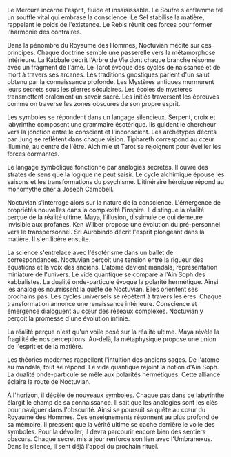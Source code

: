 Le Mercure incarne l'esprit, fluide et insaisissable.
Le Soufre s'enflamme tel un souffle vital qui embrase la conscience.
Le Sel stabilise la matière, rappelant le poids de l'existence.
Le Rebis réunit ces forces pour former l'harmonie des contraires.

Dans la pénombre du Royaume des Hommes, Noctuvian médite sur ces principes.
Chaque doctrine semble une passerelle vers la métamorphose intérieure.
La Kabbale décrit l'Arbre de Vie dont chaque branche résonne avec un fragment de l'âme.
Le Tarot évoque des cycles de naissance et de mort à travers ses arcanes.
Les traditions gnostiques parlent d'un salut obtenu par la connaissance profonde.
Les Mystères antiques murmurent leurs secrets sous les pierres séculaires.
Les écoles de mystères transmettent oralement un savoir sacré.
Les initiés traversent les épreuves comme on traverse les zones obscures de son propre esprit.

Les symboles se répondent dans un langage silencieux.
Serpent, croix et labyrinthe composent une grammaire ésotérique.
Ils guident le chercheur vers la jonction entre le conscient et l'inconscient.
Les archétypes décrits par Jung se reflètent dans chaque vision.
Tiphareth correspond au cœur illuminé, au centre de l'être.
Alchimie et Tarot se rejoignent pour éveiller les forces dormantes.

Le langage symbolique fonctionne par analogies secrètes.
Il ouvre des strates de sens que la logique ne peut saisir.
Le cycle alchimique épouse les saisons et les transformations du psychisme.
L'itinéraire héroïque répond au monomythe cher à Joseph Campbell.

Noctuvian s'interroge alors sur la nature de la conscience.
L'émergence de propriétés nouvelles dans la complexité l'inspire.
Il distingue la réalité perçue de la réalité ultime.
Maya, l'illusion, dissimule ce qui demeure invisible aux profanes.
Ken Wilber propose une évolution du pré-personnel vers le transpersonnel.
Sri Aurobindo décrit l'esprit plongeant dans la matière.
Il s'en libère ensuite.

La science s'entrelace avec l'ésotérisme dans un ballet de correspondances.
Noctuvian perçoit une tension entre la rigueur des équations et la voix des anciens.
L'atome devient mandala, représentation miniature de l'univers.
Le vide quantique se compare à l'Ain Soph des kabbalistes.
La dualité onde-particule évoque la polarité hermétique.
Ainsi les analogies nourrissent la quête de Noctuvian.
Elles orientent ses prochains pas.
Les cycles universels se répètent à travers les ères.
Chaque transformation annonce une renaissance intérieure.
Conscience et émergence dialoguent au cœur des réseaux complexes.
Noctuvian y perçoit la promesse d'une évolution infinie.

La réalité perçue n'est qu'un voile posé sur la réalité ultime.
Maya révèle la fragilité de nos perceptions.
Au-delà, la métaphysique propose une union de l'esprit et de la matière.

Les théories modernes rappellent l'intuition des anciens sages.
De l'atome au mandala, tout se répond.
Le vide quantique rejoint la notion d'Ain Soph.
La dualité onde-particule se mêle aux polarités hermétiques.
Cette alliance éclaire la route de Noctuvian.

À l'horizon, il décèle de nouveaux symboles.
Chaque pas dans ce labyrinthe élargit le champ de sa connaissance.
Il sait que les analogies sont les clés pour naviguer dans l'obscurité.
Ainsi se poursuit sa quête au cœur du Royaume des Hommes.
Ces enseignements résonnent au plus profond de sa mémoire.
Il pressent que la vérité ultime se cache derrière le voile des symboles.
Pour la dévoiler, il devra parcourir encore bien des sentiers obscurs.
Chaque secret mis à jour renforce son lien avec l'Umbranexus.
Dans le silence, il sent déjà l'appel du prochain rituel.
